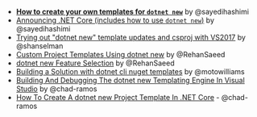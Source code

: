  - [**How to create your own templates for `dotnet new`**](https://aka.ms/dotnetnew-create-templates) by @sayedihashimi
 - [Announcing .NET Core (includes how to use `dotnet new`)](https://blogs.msdn.microsoft.com/dotnet/2017/03/07/announcing-net-core-tools-1-0/) by @sayedihashimi
 - [Trying out "dotnet new" template updates and csproj with VS2017](https://www.hanselman.com/blog/TryingOutDotnetNewTemplateUpdatesAndCsprojWithVS2017.aspx) by @shanselman
 - [Custom Project Templates Using dotnet new](http://rehansaeed.com/custom-project-templates-using-dotnet-new/) by @RehanSaeed
 - [dotnet new Feature Selection](http://rehansaeed.com/dotnet-new-feature-selection/) by @RehanSaeed
 - [Building a Solution with dotnet cli nuget templates](https://motowilliams.com/2017-02-21-building-a-solution-with-dotnet-cli-nuget-templates/) by @motowilliams
- [Building And Debugging The dotnet new Templating Engine In Visual Studio](http://pioneercode.com/post/building-and-debugging-the-dot-net-new-templating-engine-in-visual-studio) by @chad-ramos
- [How To Create A dotnet new Project Template In .NET Core](http://pioneercode.com/post/how-to-create-a-dot-net-new-project-template-in-dot-net-core) - @chad-ramos